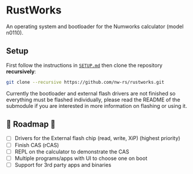 # RustWorks

An operating system and bootloader for the Numworks calculator (model n0110).

## Setup

First follow the instructions in [`SETUP.md`](./SETUP.md) then clone the
repository **recursively**:

```zsh
git clone --recursive https://github.com/nw-rs/rustworks.git
```

Currently the bootloader and external flash drivers are not finished so
everything must be flashed individually, please read the README of the
submodule if you are interested in more information on flashing or
using it.

## 🚧 Roadmap 🚧

- [ ] Drivers for the External flash chip (read, write, XiP) (highest priority)
- [ ] Finish CAS (rCAS)
- [ ] REPL on the calculator to demonstrate the CAS
- [ ] Multiple programs/apps with UI to choose one on boot
- [ ] Support for 3rd party apps and binaries
